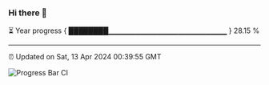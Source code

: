 ### Hi there 👋

⏳ Year progress { ████████▁▁▁▁▁▁▁▁▁▁▁▁▁▁▁▁▁▁▁▁▁▁ } 28.15 %

---

⏰ Updated on Sat, 13 Apr 2024 00:39:55 GMT

![Progress Bar CI](https://github.com/liununu/liununu/workflows/Progress%20Bar%20CI/badge.svg)
